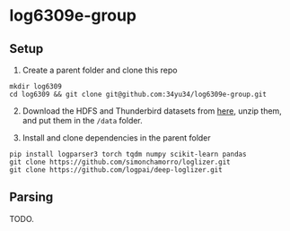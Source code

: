 # log6309e-group

## Setup

1. Create a parent folder and clone this repo

```
mkdir log6309
cd log6309 && git clone git@github.com:34yu34/log6309e-group.git
```

2. Download the HDFS and Thunderbird datasets from [here](https://zenodo.org/record/8196385), unzip them, and put them in the `/data` folder.

3. Install and clone dependencies in the parent folder

```
pip install logparser3 torch tqdm numpy scikit-learn pandas
git clone https://github.com/simonchamorro/loglizer.git
git clone https://github.com/logpai/deep-loglizer.git
```

## Parsing

TODO.
